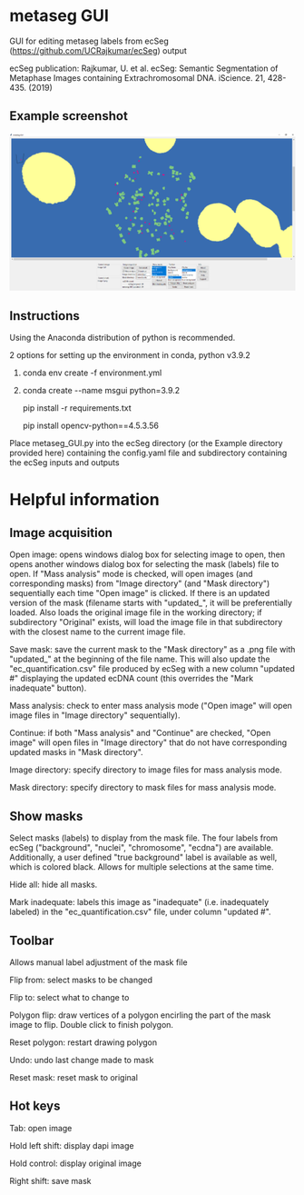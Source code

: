 # metaseg GUI
GUI for editing metaseg labels from ecSeg (https://github.com/UCRajkumar/ecSeg) output

ecSeg publication:
Rajkumar, U. et al. ecSeg: Semantic Segmentation of Metaphase Images containing Extrachromosomal DNA. iScience. 21, 428-435. (2019)

## Example screenshot
![alt text](https://github.com/yanglum/metaseg_gui/blob/main/screenshot.png)

## Instructions
Using the Anaconda distribution of python is recommended.

2 options for setting up the environment in conda, python v3.9.2

1) 	conda env create -f environment.yml

2) 	conda create --name msgui python=3.9.2
	
	  pip install -r requirements.txt
    
	  pip install opencv-python==4.5.3.56
  
Place metaseg_GUI.py into the ecSeg directory (or the Example directory provided here) containing the config.yaml file and subdirectory containing the ecSeg inputs and outputs

# Helpful information

## Image acquisition
Open image: opens windows dialog box for selecting image to open, then opens another windows dialog box for selecting the mask (labels) file to open. If "Mass analysis" mode is checked, will open images (and corresponding masks) from "Image directory" (and "Mask directory") sequentially each time "Open image" is clicked. If there is an updated version of the mask (filename starts with "updated_", it will be preferentially loaded. Also loads the original image file in the working directory; if subdirectory "Original" exists, will load the image file in that subdirectory with the closest name to the current image file.

Save mask: save the current mask to the "Mask directory" as a .png file with "updated_" at the beginning of the file name. This will also update the "ec_quantification.csv" file produced by ecSeg with a new column "updated #" displaying the updated ecDNA count (this overrides the "Mark inadequate" button).

Mass analysis: check to enter mass analysis mode ("Open image" will open image files in "Image directory" sequentially).

Continue: if both "Mass analysis" and "Continue" are checked, "Open image" will open files in "Image directory" that do not have corresponding updated masks in "Mask directory".

Image directory: specify directory to image files for mass analysis mode.

Mask directory: specify directory to mask files for mass analysis mode.

## Show masks
Select masks (labels) to display from the mask file. The four labels from ecSeg ("background", "nuclei", "chromosome", "ecdna") are available. Additionally, a user defined "true background" label is available as well, which is colored black. Allows for multiple selections at the same time.

Hide all: hide all masks.

Mark inadequate: labels this image as "inadequate" (i.e. inadequately labeled) in the "ec_quantification.csv" file, under column "updated #".

## Toolbar
Allows manual label adjustment of the mask file

Flip from: select masks to be changed

Flip to: select what to change to

Polygon flip: draw vertices of a polygon encirling the part of the mask image to flip. Double click to finish polygon.

Reset polygon: restart drawing polygon

Undo: undo last change made to mask

Reset mask: reset mask to original

## Hot keys
Tab: open image

Hold left shift: display dapi image

Hold control: display original image

Right shift: save mask

